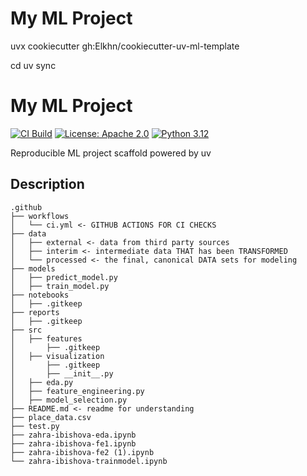 # My ML Project

uvx cookiecutter 
gh:Elkhn/cookiecutter-uv-ml-template

cd <your-new-project>
uv sync
# My ML Project

[![CI Build](https://github.com/zahraibihsova/ml_ops_task1_zahra/actions/workflows/ci.yml/badge.svg)](https://github.com/zahraibihsova/ml_ops_task1_zahra/actions/workflows/ci.yml)
[![License: Apache 2.0](https://img.shields.io/badge/License-Apache%202.0-blue.svg)](https://opensource.org/licenses/Apache-2.0)
[![Python 3.12](https://img.shields.io/badge/python-3.12-blue.svg)](https://www.python.org/)

Reproducible ML project scaffold powered by uv



## Description

```
.github
├── workflows
│   └── ci.yml <- GITHUB ACTIONS FOR CI CHECKS
├── data
│   ├── external <- data from third party sources
│   ├── interim <- intermediate data THAT has been TRANSFORMED
│   └── processed <- the final, canonical DATA sets for modeling
├── models
│   ├── predict_model.py
│   ├── train_model.py
├── notebooks
│   ├── .gitkeep
├── reports
│   ├── .gitkeep
├── src
│   ├── features
│       ├── .gitkeep
│   ├── visualization
│       ├── .gitkeep
│       ├── __init__.py
│   ├── eda.py
│   ├── feature_engineering.py
│   ├── model_selection.py
├── README.md <- readme for understanding
├── place_data.csv
├── test.py
├── zahra-ibishova-eda.ipynb
├── zahra-ibishova-fe1.ipynb
├── zahra-ibishova-fe2 (1).ipynb
└── zahra-ibishova-trainmodel.ipynb

```
